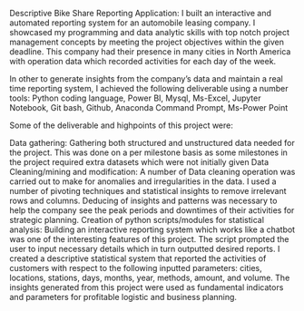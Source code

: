 Descriptive Bike Share Reporting Application:
I built an interactive and automated reporting system for an automobile leasing company. I showcased my programming and data analytic skills with top notch project management concepts by meeting the project objectives within the given deadline. This company had their presence in many cities in North America with operation data which recorded activities for each day of the week.

In other to generate insights from the company’s data and maintain a real time reporting system, I achieved the following deliverable using a number tools: Python coding language, Power BI, Mysql, Ms-Excel, Jupyter Notebook, Git bash, Github, Anaconda Command Prompt, Ms-Power Point

Some of the deliverable and highpoints of this project were:

Data gathering: Gathering both structured and unstructured data needed for the project. This was done on a per milestone basis as some milestones in the project required extra datasets which were not initially given
Data Cleaning/mining and modification: A number of Data cleaning operation was carried out to make for anomalies and irregularities in the data. I used a number of pivoting techniques and statistical insights to remove irrelevant rows and columns. Deducing of insights and patterns was necessary to help the company see the peak periods and downtimes of their activities for strategic planning.
Creation of python scripts/modules for statistical analysis: Building an interactive reporting system which works like a chatbot was one of the interesting features of this project. The script prompted the user to input necessary details which in turn outputted desired reports. I created a descriptive statistical system that reported the activities of customers with respect to the following inputted parameters: cities, locations, stations, days, months, year, methods, amount, and volume.
The insights generated from this project were used as fundamental indicators and parameters for profitable logistic and business planning.


